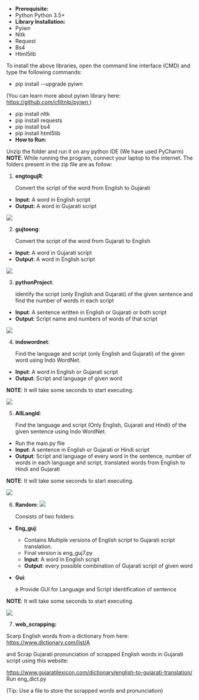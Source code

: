 - **Prerequisite:** 
- Python Python 3.5+ 
- **Library Installation:** 
- Pyiwn 
- Nltk 
- Request 
- Bs4 
- Html5lib 

To install the above libraries, open the command line interface (CMD) and type the following commands: 

- pip install --upgrade pyiwn 

(You can learn more about pyiwn library here:[ https://github.com/cfiltnlp/pyiwn ](https://github.com/cfiltnlp/pyiwn)) 

- pip install nltk 
- pip install requests 
- pip install bs4 
- pip install html5lib 
- **How to Run:** 

Unzip the folder and run it on any python IDE (We have used PyCharm) **NOTE**: While running the program, connect your laptop to the internet. The folders present in the zip file are as follow: 

1) **engtogujR**: 

   Convert the script of the word from English to Gujarati 

- **Input**: A word in English script 
- **Output:** A word in Gujarati script 

![](Aspose.Words.fd1b03f7-8a8f-474f-8eeb-38201a66a783.001.png)

2) **gujtoeng**: 

   Convert the script of the word from Gujarati to English 

- **Input**: A word in Gujarati script 
- **Output**: A word in English script 

![](Aspose.Words.fd1b03f7-8a8f-474f-8eeb-38201a66a783.002.png)

3) **pythonProject**: 

   Identify the script (only English and Gujarati) of the given sentence and find the number of words in each script 

- **Input**: A sentence written in English or Gujarati or both script 
- **Output**: Script name and numbers of words of that script 

![](Aspose.Words.fd1b03f7-8a8f-474f-8eeb-38201a66a783.003.png)

4) **indowordnet**: 

   Find the language and script (only English and Gujarati) of the given word using Indo WordNet. 

- **Input**: A word in English or Gujarati script 
- **Output**: Script and language of given word 

**NOTE**: It will take some seconds to start executing.  

![](Aspose.Words.fd1b03f7-8a8f-474f-8eeb-38201a66a783.004.png)

5) **AllLangId**: 

   Find the language and script (Only English, Gujarati and Hindi) of the given sentence using Indo WordNet. 

- Run the main.py file 
- **Input**: A sentence in English or Gujarati or Hindi script 
- **Output**: Script and language of every word in the sentence, number of words in each language and script, translated words from English to Hindi and Gujarati  

**NOTE**: It will take some seconds to start executing.  

![](Aspose.Words.fd1b03f7-8a8f-474f-8eeb-38201a66a783.005.png)

6) **Random**: ![](Aspose.Words.fd1b03f7-8a8f-474f-8eeb-38201a66a783.006.png)

   Consists of two folders: 

- **Eng\_guj**: 
  - Contains Multiple versions of English script to Gujarati script translation. 
  - Final version is eng\_guj7.py 
  - **Input**: A word in English script 
  - **Output**: every possible combination of Gujarati script of given word 
- **Gui**: 

  è Provide GUI for Language and Script identification of sentence 

**NOTE**: It will take some seconds to start executing. 

![](Aspose.Words.fd1b03f7-8a8f-474f-8eeb-38201a66a783.007.jpeg)

7) **web\_scrapping:** 

Scarp English words from a dictionary from here:[ https://www.dictionary.com/list/A ](https://www.dictionary.com/list/A) 

and Scrap Gujarati pronunciation of scrapped English words in Gujarati script using this website:  

[https://www.gujaratilexicon.com/dictionary/english-to-gujarati-translation/ ](https://www.gujaratilexicon.com/dictionary/english-to-gujarati-translation/)Run eng\_dict.py 

(Tip: Use a file to store the scrapped words and pronunciation) 
